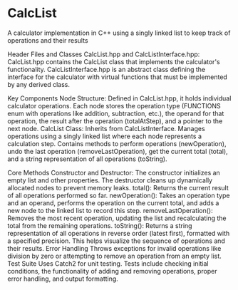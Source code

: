 # CalcList
A calculator implementation in C++ using a singly linked list to keep track of operations and their results

Header Files and Classes
  CalcList.hpp and CalcListInterface.hpp:
  CalcList.hpp contains the CalcList class that implements the calculator's functionality.
  CalcListInterface.hpp is an abstract class defining the interface for the calculator with virtual functions that must be implemented by any derived class.

Key Components
  Node Structure:
    Defined in CalcList.hpp, it holds individual calculator operations. Each node stores the operation type (FUNCTIONS enum with operations like addition, subtraction, etc.), the       operand for that operation, the result after the operation (totalAtStep), and a pointer to the next node.
  CalcList Class:
    Inherits from CalcListInterface.
    Manages operations using a singly linked list where each node represents a calculation step.
    Contains methods to perform operations (newOperation), undo the last operation (removeLastOperation), get the current total (total), and a string representation of all              operations (toString).

Core Methods
  Constructor and Destructor:
    The constructor initializes an empty list and other properties.
    The destructor cleans up dynamically allocated nodes to prevent memory leaks.
  total():
    Returns the current result of all operations performed so far.
  newOperation():
    Takes an operation type and an operand, performs the operation on the current total, and adds a new node to the linked list to record this step.
  removeLastOperation():
    Removes the most recent operation, updating the list and recalculating the total from the remaining operations.
  toString():
    Returns a string representation of all operations in reverse order (latest first), formatted with a specified precision. This helps visualize the sequence of operations and         their results.
  Error Handling
    Throws exceptions for invalid operations like division by zero or attempting to remove an operation from an empty list.
  Test Suite
    Uses Catch2 for unit testing.
    Tests include checking initial conditions, the functionality of adding and removing operations, proper error handling, and output formatting.
